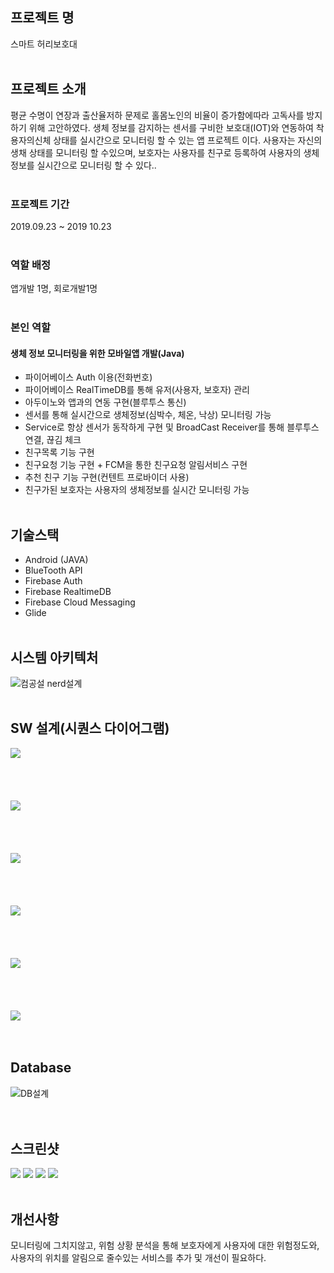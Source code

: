## 프로젝트 명

스마트 허리보호대<br><br>

## 프로젝트 소개
평균 수명이 연장과 출산율저하 문제로 홀몸노인의 비율이 증가함에따라 고독사를 방지 하기 위해 고안하였다.
생체 정보를 감지하는 센서를 구비한 보호대(IOT)와 연동하여 착용자의신체 상태를 실시간으로 모니터링 할 수 있는 앱 프로젝트 이다.
사용자는 자신의 생채 상태를 모니터링 할 수있으며, 보호자는 사용자를 친구로 등록하여 사용자의 생체정보를 실시간으로 모니터링 할 수 있다..<br><br>

### 프로젝트 기간
2019.09.23 ~ 2019 10.23<br><br>

### 역할 배정
앱개발 1명, 회로개발1명<br><br>

### 본인 역할

#### 생체 정보 모니터링을 위한 모바일앱 개발(Java)
* 파이어베이스 Auth 이용(전화번호)
* 파이어베이스 RealTimeDB를 통해 유저(사용자, 보호자) 관리
* 아두이노와 앱과의 연동 구현(블루투스 통신)
* 센서를 통해 실시간으로 생체정보(심박수, 체온, 낙상) 모니터링 가능
* Service로 항상 센서가 동작하게 구현 및 BroadCast Receiver를 통해 블루투스 연결, 끊김 체크
* 친구목록 기능 구현
* 친구요청 기능 구현 + FCM을 통한 친구요청 알림서비스 구현
* 추천 친구 기능 구현(컨텐트 프로바이더 사용)
* 친구가된 보호자는 사용자의 생체정보를 실시간 모니터링 가능<br><br>




## 기술스택
* Android (JAVA)
* BlueTooth API
* Firebase Auth
* Firebase RealtimeDB
* Firebase Cloud Messaging
* Glide
<br><br>

## 시스템 아키텍처
![컴공설 nerd설계](https://user-images.githubusercontent.com/48284360/98101591-c9f3d680-1ed5-11eb-90ec-a6b98c9763d0.png)<br><br>


## SW 설계(시퀀스 다이어그램)
<div>
  <img  src="https://user-images.githubusercontent.com/48284360/117598450-cee65b00-b182-11eb-8226-8e89efca5c48.png"> <br><br><br><br><br>
<img src="https://user-images.githubusercontent.com/48284360/117598458-d1e14b80-b182-11eb-9fd6-523c2d9423e8.png"> <br><br><br><br><br>
<img  src="https://user-images.githubusercontent.com/48284360/117598461-d279e200-b182-11eb-85b6-fbb8f5d4fa4b.png"> <br><br><br><br><br>
<img  src="https://user-images.githubusercontent.com/48284360/117598464-d3ab0f00-b182-11eb-9dad-a8a1d8695714.png"> <br><br><br><br><br>
<img  src="https://user-images.githubusercontent.com/48284360/117598469-d443a580-b182-11eb-8b53-6892554430f3.png"> <br><br><br><br><br>
<img  src="https://user-images.githubusercontent.com/48284360/117598472-d4dc3c00-b182-11eb-967c-87f4d7e1d9fe.png"> <br><br><br>
</div>

## Database
![DB설계](https://user-images.githubusercontent.com/48284360/117599003-e540e680-b183-11eb-939d-5109f650910e.png)
<br><br><br>

## 스크린샷
<div>
  <img  src="https://user-images.githubusercontent.com/48284360/111037574-05944380-8468-11eb-9702-06b5067b1efb.png">
<img src="https://user-images.githubusercontent.com/48284360/111037568-0331e980-8468-11eb-9493-f58350438489.png"> 
<img  src="https://user-images.githubusercontent.com/48284360/111037695-a1be4a80-8468-11eb-95b6-9ea1fc9cbc56.png">
<img  src="https://user-images.githubusercontent.com/48284360/111037572-05944380-8468-11eb-8912-6f0bc5dfaee8.png"> <br><br>
</div>


## 개선사항
모니터링에 그치지않고, 위험 상황 분석을 통해 보호자에게 사용자에 대한 위험정도와, 사용자의 위치를 알림으로 줄수있는 서비스를 추가 및 개선이 필요하다.


